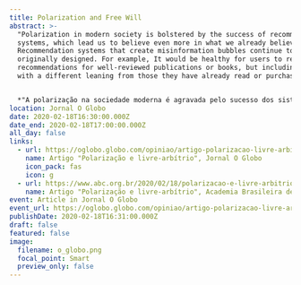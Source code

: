 ```yaml
---
title: Polarization and Free Will
abstract: >-
  "Polarization in modern society is bolstered by the success of recommendation
  systems, which lead us to believe even more in what we already believe. [...]
  Recommendation systems that create misinformation bubbles continue to work as
  originally designed. For example, It would be healthy for users to receive
  recommendations for well-reviewed publications or books, but including those
  with a different leaning from those they have already read or purchased."


  *"A polarização na sociedade moderna é agravada pelo sucesso dos sistemas de recomendação, que nos levam a crer ainda mais naquilo em que já acreditamos. [...] Os sistemas de recomendação que criam as bolhas de desinformação continuam funcionando da forma como foram projetados originalmente. Seria saudável, por exemplo, que os usuários também recebessem indicações de publicações ou livros bem avaliados, mas com tendências diferentes daqueles que já leram ou compraram."*
location: Jornal O Globo
date: 2020-02-18T16:30:00.000Z
date_end: 2020-02-18T17:00:00.000Z
all_day: false
links:
  - url: https://oglobo.globo.com/opiniao/artigo-polarizacao-livre-arbitrio-24254246
    name: Artigo "Polarização e livre-arbítrio", Jornal O Globo
    icon_pack: fas
    icon: g
  - url: https://www.abc.org.br/2020/02/18/polarizacao-e-livre-arbitrio/
    name: Artigo "Polarização e livre-arbítrio", Academia Brasileira de Ciências
event: Article in Jornal O Globo
event_url: https://oglobo.globo.com/opiniao/artigo-polarizacao-livre-arbitrio-24254246
publishDate: 2020-02-18T16:31:00.000Z
draft: false
featured: false
image:
  filename: o_globo.png
  focal_point: Smart
  preview_only: false
---
```

